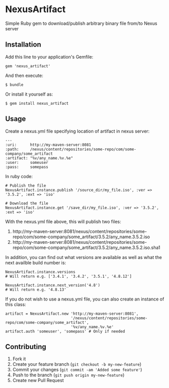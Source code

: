 # NexusArtifact

Simple Ruby gem to download/publish arbitrary binary file from/to Nexus server

## Installation

Add this line to your application's Gemfile:

    gem 'nexus_artifact'

And then execute:

    $ bundle

Or install it yourself as:

    $ gem install nexus_artifact

## Usage

Create a nexus.yml file specifying location of artifact in nexus server:

    ---
    :uri:      http://my-maven-server:8081
    :path:     /nexus/content/repositories/some-repo/com/some-company/some_artifact
    :artifact: "%v/any_name.%v.%e"
    :user:     someuser
    :pass:     somepass

In ruby code:

    # Publish the file
    NexusArtifact.instance.publish '/source_dir/my_file.iso', :ver => '3.5.2', :ext => 'iso'

    # Download the file
    NexusArtifact.instance.get '/save_dir/my_file.iso', :ver => '3.5.2', :ext => 'iso'

With the nexus.yml file above, this will publish two files:
1. http://my-maven-server:8081/nexus/content/repositories/some-repo/com/some-company/some_artifact/3.5.2/any_name.3.5.2.iso
2. http://my-maven-server:8081/nexus/content/repositories/some-repo/com/some-company/some_artifact/3.5.2/any_name.3.5.2.iso.sha1

In addition, you can find out what versions are available as well as what the next availble build number is:

    NexusArtifact.instance.versions
    # Will return e.g. ['3.4.1', '3.4.2', '3.5.1', '4.8.12']

    NexusArtifact.instance.next_version('4.8')
    # Will return e.g. '4.8.13'

If you do not wish to use a nexus.yml file, you can also create an instance of this class:

    artifact = NexusArtifact.new 'http://my-maven-server:8081',
                                 '/nexus/content/repositories/some-repo/com/some-company/some_artifact',
                                 '%v/any_name.%v.%e'
    artifact.auth 'someuser', 'somepass' # Only if needed

## Contributing

1. Fork it
2. Create your feature branch (`git checkout -b my-new-feature`)
3. Commit your changes (`git commit -am 'Added some feature'`)
4. Push to the branch (`git push origin my-new-feature`)
5. Create new Pull Request

